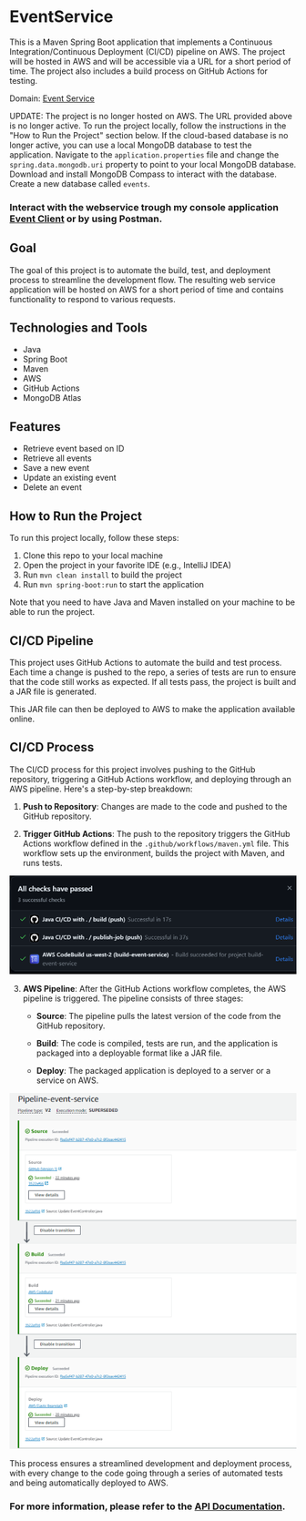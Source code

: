 
# EventService

This is a Maven Spring Boot application that implements a Continuous Integration/Continuous Deployment (CI/CD) pipeline on AWS. The project will be hosted in AWS and will be accessible via a URL for a short period of time.
The project also includes a build process on GitHub Actions for testing.

Domain: [Event Service](http://event-service-mongodb-env.eba-hux36rjj.us-west-2.elasticbeanstalk.com:8080/events)

UPDATE: The project is no longer hosted on AWS. The URL provided above is no longer active.
To run the project locally, follow the instructions in the "How to Run the Project" section below.
If the cloud-based database is no longer active, you can use a local MongoDB database to test the application.
Navigate to the `application.properties` file and change the `spring.data.mongodb.uri` property to point to your local MongoDB database.
Download and install MongoDB Compass to interact with the database.
Create a new database called `events`.

### Interact with the webservice trough my console application [Event Client](https://github.com/clarabrorson/EventClient) or by using Postman.


## Goal

The goal of this project is to automate the build, test, and deployment process to streamline the development flow. The resulting web service application will be hosted on AWS for a short period of time and contains functionality to respond to various requests.

## Technologies and Tools

- Java
- Spring Boot
- Maven
- AWS
- GitHub Actions
- MongoDB Atlas

## Features

- Retrieve event based on ID
- Retrieve all events
- Save a new event
- Update an existing event
- Delete an event

## How to Run the Project

To run this project locally, follow these steps:

1. Clone this repo to your local machine
2. Open the project in your favorite IDE (e.g., IntelliJ IDEA)
3. Run `mvn clean install` to build the project
4. Run `mvn spring-boot:run` to start the application

Note that you need to have Java and Maven installed on your machine to be able to run the project.

## CI/CD Pipeline

This project uses GitHub Actions to automate the build and test process. Each time a change is pushed to the repo, a series of tests are run to ensure that the code still works as expected. If all tests pass, the project is built and a JAR file is generated.

This JAR file can then be deployed to AWS to make the application available online.

## CI/CD Process

The CI/CD process for this project involves pushing to the GitHub repository, triggering a GitHub Actions workflow, and deploying through an AWS pipeline. Here's a step-by-step breakdown:

1. **Push to Repository**: Changes are made to the code and pushed to the GitHub repository.

2. **Trigger GitHub Actions**: The push to the repository triggers the GitHub Actions workflow defined in the `.github/workflows/maven.yml` file. This workflow sets up the environment, builds the project with Maven, and runs tests.

![Github Actions](GithubActions.png)

3. **AWS Pipeline**: After the GitHub Actions workflow completes, the AWS pipeline is triggered. The pipeline consists of three stages:

    - **Source**: The pipeline pulls the latest version of the code from the GitHub repository.

    - **Build**: The code is compiled, tests are run, and the application is packaged into a deployable format like a JAR file.

    - **Deploy**: The packaged application is deployed to a server or a service on AWS.

![AWS Pipeline](AWSPipeline.png)

This process ensures a streamlined development and deployment process, with every change to the code going through a series of automated tests and being automatically deployed to AWS.

### For more information, please refer to the [API Documentation](API_DOCUMENTATION.md).
